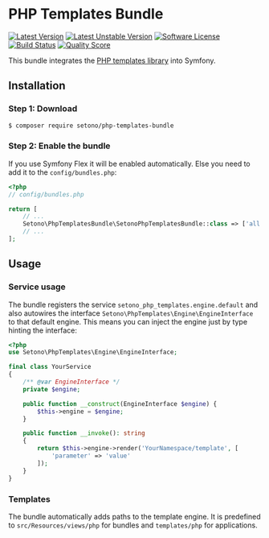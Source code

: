 # PHP Templates Bundle

[![Latest Version][ico-version]][link-packagist]
[![Latest Unstable Version][ico-unstable-version]][link-packagist]
[![Software License][ico-license]](LICENSE)
[![Build Status][ico-github-actions]][link-github-actions]
[![Quality Score][ico-code-quality]][link-code-quality]

This bundle integrates the [PHP templates library](https://github.com/Setono/php-templates) into Symfony.

## Installation

### Step 1: Download

```bash
$ composer require setono/php-templates-bundle
```

### Step 2: Enable the bundle

If you use Symfony Flex it will be enabled automatically. Else you need to add it to the `config/bundles.php`:

```php
<?php
// config/bundles.php

return [
    // ...
    Setono\PhpTemplatesBundle\SetonoPhpTemplatesBundle::class => ['all' => true],
    // ...
];
```

## Usage
### Service usage
The bundle registers the service `setono_php_templates.engine.default` and also autowires the interface
`Setono\PhpTemplates\Engine\EngineInterface` to that default engine. This means you can inject the engine just by
type hinting the interface:

```php
<?php
use Setono\PhpTemplates\Engine\EngineInterface;

final class YourService
{
    /** @var EngineInterface */
    private $engine;

    public function __construct(EngineInterface $engine) {
        $this->engine = $engine;
    }

    public function __invoke(): string
    {
        return $this->engine->render('YourNamespace/template', [
            'parameter' => 'value'
        ]);
    }
}
```

### Templates
The bundle automatically adds paths to the template engine. It is predefined to `src/Resources/views/php` for bundles
and `templates/php` for applications.

[ico-version]: https://poser.pugx.org/setono/php-templates-bundle/v/stable
[ico-unstable-version]: https://poser.pugx.org/setono/php-templates-bundle/v/unstable
[ico-license]: https://poser.pugx.org/setono/php-templates-bundle/license
[ico-github-actions]: https://github.com/Setono/PhpTemplatesBundle/workflows/build/badge.svg
[ico-code-quality]: https://img.shields.io/scrutinizer/g/Setono/PhpTemplatesBundle.svg

[link-packagist]: https://packagist.org/packages/setono/php-templates-bundle
[link-github-actions]: https://github.com/Setono/PhpTemplatesBundle/actions
[link-code-quality]: https://scrutinizer-ci.com/g/Setono/PhpTemplatesBundle
